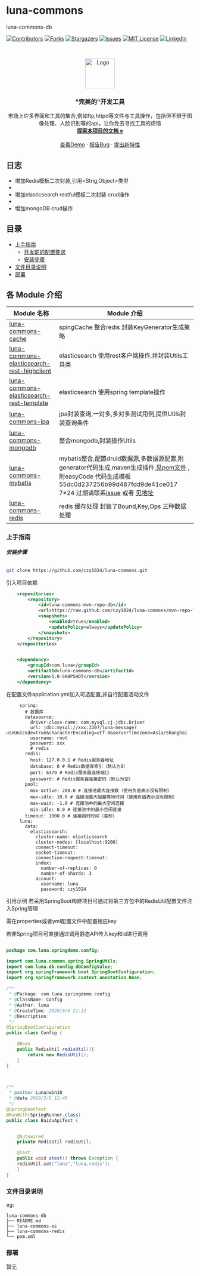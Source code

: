 

# luna-commons

luna-commons-db

<!-- PROJECT SHIELDS -->

[![Contributors][contributors-shield]][contributors-url]
[![Forks][forks-shield]][forks-url]
[![Stargazers][stars-shield]][stars-url]
[![Issues][issues-shield]][issues-url]
[![MIT License][license-shield]][license-url]
[![LinkedIn][linkedin-shield]][linkedin-url]

<!-- PROJECT LOGO -->
<br />

<p align="center">
  <a href="https://github.com/czy1024/luna-commons/">
    <img src="https://i.loli.net/2020/07/28/5MzIVArBZyp8NgX.png" alt="Logo" width="80" height="80">
  </a>

  <h3 align="center">"完美的"开发工具</h3>
  <p align="center">
    市场上许多界面和工具的集合,例如ftp,httpd等文件与工具操作，包括但不限于图像处理、人脸识别等的api。让你免去寻找工具的烦恼
    <br />
    <a href="https://github.com/czy1024/luna-commons"><strong>探索本项目的文档 »</strong></a>
    <br />
    <br />
    <a href="">查看Demo</a>
    ·
    <a href="">报告Bug</a>
    ·
    <a href="https://github.com/czy1024/luna-commons/issues">提出新特性</a>
  </p>

</p>

## 日志

   -  增加Redis模板二次封装,引用<Strig,Object>类型
   - 
   -  增加elasticsearch restful模板二次封装 crud操作
   - 
   -  增加mongoDB crud操作

## 目录

- [上手指南](#上手指南)
  - [开发前的配置要求](#开发前的配置要求)
  - [安装步骤](#安装步骤)
- [文件目录说明](#文件目录说明)
- [部署](#部署)

## 各 Module 介绍

| Module 名称                                                  | Module 介绍                                                  |
| ------------------------------------------------------------ | ------------------------------------------------------------ |
| [luna-commons-cache](./luna-commons-cache) |  spingCache 整合redis 封装KeyGenerator生成策略                     |
| [luna-commons-elasticsearch-rest-highclient](./luna-commons-elasticsearch-rest-highclient) | elasticsearch 使用rest客户端操作,并封装Utils工具类                       |
| [luna-commons-elasticsearch-rest-template](./luna-commons-elasticsearch-rest-template) |           elasticsearch 使用spring  template操作             |
| [luna-commons-jpa](./luna-commons-jpa) |    jpa封装查询,一对多,多对多测试用例,提供Utils封装查询条件                       |
| [luna-commons-mongodb](./luna-commons-mongodb)     | 整合mongodb,封装操作Utils |
| [luna-commons-mybatis](./luna-commons-mybatis) | mybatis整合,配置druid数据源,多数据源配置,附generator代码生成,maven生成插件,[见pom文件](https://github.com/czy1024/luna-commons/blob/master/luna-commons-db/luna-commons-mybatis/pom.xml) ,附easyCode 代码生成模板 55dc0d237256b99d487fdd9de41ce017 7*24 过期请联系[issue](https://github.com/czy1024/luna-commons/issues) 或者 [见地址](https://hexo.iszychen.club/2020/09/13/easycode/)            |
| [luna-commons-redis](./luna-commons-redis) | redis 缓存处理 封装了Bound,Key,Ops 三种数据处理 |

### 上手指南


###### **安装步骤**


```sh
git clone https://github.com/czy1024/luna-commons.git
```

引入项目依赖

```xml
    <repositories>
        <repository>
            <id>luna-commons-mvn-repo-db</id>
            <url>https://raw.github.com/czy1024/luna-commons/mvn-repo-luna-commons-db/</url>
            <snapshots>
                <enabled>true</enabled>
                <updatePolicy>always</updatePolicy>
            </snapshots>
        </repository>
    </repositories>


    <dependency>
        <groupId>com.luna</groupId>
        <artifactId>luna-commons-db</artifactId>
        <version>1.0-SNAPSHOT</version>
    </dependency>
```
在配置文件application.yml加入可选配置,并自行配置活动文件

```text
     spring:
       # 数据库
       datasource:
         driver-class-name: com.mysql.cj.jdbc.Driver
         url: jdbc:mysql://xxx:3307/luna-message?useUnicode=true&characterEncoding=utf-8&serverTimezone=Asia/Shanghai
         username: root
         password: xxx
         # redis
       redis:
         host: 127.0.0.1 # Redis服务器地址
         database: 0 # Redis数据库索引（默认为0）
         port: 6379 # Redis服务器连接端口
         password: # Redis服务器连接密码（默认为空）
       pool:
         max-active: 200.0 # 连接池最大连接数（使用负值表示没有限制）
         max-idle: 10.0 # 连接池最大阻塞等待时间（使用负值表示没有限制）
         max-wait: -1.0 # 连接池中的最大空闲连接
         min-idle: 0.0 # 连接池中的最小空闲连接
       timeout: 1000.0 # 连接超时时间（毫秒）
     luna:
       data:
         elasticsearch:
           cluster-name: elasticsearch
           cluster-nodes: [localhost:9200]
           connect-timeout:
           socket-timeout:
           connection-request-timeout:
           index:
             number-of-replicas: 0
             number-of-shards: 3
           account:
             username: luna
             password: czy1024
```

引用示例
若采用SpringBoot构建项目可通过将第三方包中的RedisUtil配置文件注入Spring管理

需在properties或者yml配置文件中配置相应key

若非Spring项目可直接通过调用静态APi传入key和id进行调用

```java

package com.luna.springdemo.config;

import com.luna.common.spring.SpringUtils;
import com.luna.db.config.dbConfigValue;
import org.springframework.boot.SpringBootConfiguration;
import org.springframework.context.annotation.Bean;

/**
 * @Package: com.luna.springdemo.config
 * @ClassName: Config
 * @Author: luna
 * @CreateTime: 2020/8/6 21:23
 * @Description:
 */
@SpringBootConfiguration
public class Config {

    @Bean
    public RedisUtil redisUtil(){
        return new RedisUtil();
    }
}



/**
 * @author Luna@win10
 * @date 2020/5/6 12:46
 */
@SpringBootTest
@RunWith(SpringRunner.class)
public class BaiduApiTest {


	@Autowired
	private RedisUtil redisUtil;

	@Test
	public void atest() throws Exception {
	redisUtil.set("luna","luna,redis");
	}
}

```

### 文件目录说明
eg:

```
luna-commons-db
├── README.md
├── luna-commons-es
├── luna-commons-redis
└── pom.xml

```

### 部署

暂无






<!-- links -->
[your-project-path]:czy1024/luna-commons
[contributors-shield]: https://img.shields.io/github/contributors/czy1024/luna-commons.svg?style=flat-square
[contributors-url]: https://github.com/czy1024/luna-commons/graphs/contributors
[forks-shield]: https://img.shields.io/github/forks/czy1024/luna-commons.svg?style=flat-square
[forks-url]: https://github.com/czy1024/luna-commons/network/members
[stars-shield]: https://img.shields.io/github/stars/czy1024/luna-commons.svg?style=flat-square
[stars-url]: https://github.com/czy1024/luna-commons/stargazers
[issues-shield]: https://img.shields.io/github/issues/czy1024/luna-commons.svg?style=flat-square
[issues-url]: https://img.shields.io/github/issues/czy1024/luna-commons.svg
[license-shield]: https://img.shields.io/github/license/czy1024/luna-commons.svg?style=flat-square
[license-url]: https://github.com/czy1024/luna-commons/blob/master/LICENSE.txt
[linkedin-shield]: https://img.shields.io/badge/-LinkedIn-black.svg?style=flat-square&logo=linkedin&colorB=555
[linkedin-url]: https://linkedin.com/in/luna-commons




